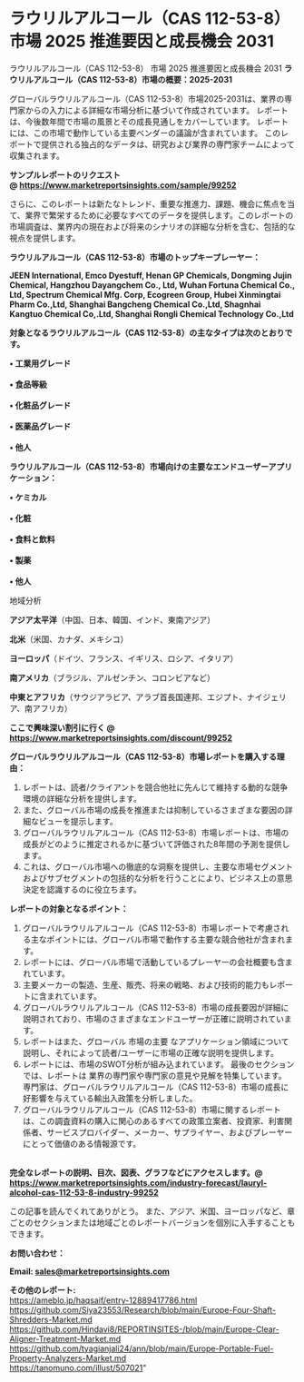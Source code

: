 # ラウリルアルコール（CAS 112-53-8） 市場 2025 推進要因と成長機会 2031
ラウリルアルコール（CAS 112-53-8） 市場 2025 推進要因と成長機会 2031
<strong><b>ラウリルアルコール（CAS 112-53-8）市場の概要：2025-2031</b></strong>

グローバルラウリルアルコール（CAS 112-53-8）市場2025-2031は、業界の専門家からの入力による詳細な市場分析に基づいて作成されています。 レポートは、今後数年間で市場の風景とその成長見通しをカバーしています。 レポートには、この市場で動作している主要ベンダーの議論が含まれています。 このレポートで提供される独占的なデータは、研究および業界の専門家チームによって収集されます。

<strong>サンプルレポートのリクエスト @ <a href=https://www.marketreportsinsights.com/sample/99252>https://www.marketreportsinsights.com/sample/99252</a></strong>

さらに、このレポートは新たなトレンド、重要な推進力、課題、機会に焦点を当て、業界で繁栄するために必要なすべてのデータを提供します。このレポートの市場調査は、業界内の現在および将来のシナリオの詳細な分析を含む、包括的な視点を提供します。

<strong>ラウリルアルコール（CAS 112-53-8）市場のトップキープレーヤー：</strong>

<strong>JEEN International, Emco Dyestuff, Henan GP Chemicals, Dongming Jujin Chemical, Hangzhou Dayangchem Co., Ltd, Wuhan Fortuna Chemical Co., Ltd, Spectrum Chemical Mfg. Corp, Ecogreen Group, Hubei Xinmingtai Pharm Co.,Ltd, Shanghai Bangcheng Chemical Co.,Ltd, Shagnhai Kangtuo Chemical Co,.Ltd, Shanghai Rongli Chemical Technology Co.,Ltd</strong>

<strong><b>対象となるラウリルアルコール（CAS 112-53-8）の主なタイプは次のとおりです。</b></strong>

<strong>• 工業用グレード<br><br>• 食品等級<br><br>• 化粧品グレード<br><br>• 医薬品グレード<br><br>• 他人</strong>

<strong><b>ラウリルアルコール（CAS 112-53-8）市場向けの主要なエンドユーザーアプリケーション：</b></strong>

<strong>• ケミカル<br><br>• 化粧<br><br>• 食料と飲料<br><br>• 製薬<br><br>• 他人</strong>

 地域分析

<strong><b>アジア太平洋</b></strong>（中国、日本、韓国、インド、東南アジア）

<strong><b>北米</b></strong>（米国、カナダ、メキシコ）

<strong><b>ヨーロッパ</b></strong>（ドイツ、フランス、イギリス、ロシア、イタリア）

<strong><b>南アメリカ</b></strong>（ブラジル、アルゼンチン、コロンビアなど）

<strong><b>中東とアフリカ</b></strong>（サウジアラビア、アラブ首長国連邦、エジプト、ナイジェリア、南アフリカ）

<strong>ここで興味深い割引に行く @ <a href=https://www.marketreportsinsights.com/discount/99252>https://www.marketreportsinsights.com/discount/99252</a></strong>

<strong><b>グローバルラウリルアルコール（CAS 112-53-8）市場レポートを購入する理由：</b></strong>
<ol>
  <li>レポートは、読者/クライアントを競合他社に先んじて維持する動的な競争環境の詳細な分析を提供します。</li>
  <li>また、グローバル市場の成長を推進または抑制しているさまざまな要因の詳細なビューを提示します。</li>
  <li>グローバルラウリルアルコール（CAS 112-53-8）市場レポートは、市場の成長がどのように推定されるかに基づいて評価された8年間の予測を提供します。</li>
  <li>これは、グローバル市場への徹底的な洞察を提供し、主要な市場セグメントおよびサブセグメントの包括的な分析を行うことにより、ビジネス上の意思決定を認識するのに役立ちます。</li>
</ol>
<strong><b>レポートの対象となるポイント：</b></strong>
<ol>
  <li>グローバルラウリルアルコール（CAS 112-53-8）市場レポートで考慮される主なポイントには、グローバル市場で動作する主要な競合他社が含まれます。</li>
  <li>レポートには、グローバル市場で活動しているプレーヤーの会社概要も含まれています。</li>
  <li>主要メーカーの製造、生産、販売、将来の戦略、および技術的能力もレポートに含まれています。</li>
  <li>グローバルラウリルアルコール（CAS 112-53-8）市場の成長要因が詳細に説明されており、市場のさまざまなエンドユーザーが正確に説明されています。</li>
  <li>レポートはまた、グローバル 市場の主要 なアプリケーション領域について説明し、それによって読者/ユーザーに市場の正確な説明を提供します。</li>
  <li>レポートには、市場のSWOT分析が組み込まれています。 最後のセクションでは、レポートは 業界の専門家や専門家の意見や見解を特集しています。 専門家は、グローバルラウリルアルコール（CAS 112-53-8）市場の成長に好影響を与えている輸出入政策を分析しました。</li>
  <li>グローバルラウリルアルコール（CAS 112-53-8）市場に関するレポートは、この調査資料の購入に関心のあるすべての政策立案者、投資家、利害関係者、サービスプロバイダー、メーカー、サプライヤー、およびプレーヤーにとって価値のある情報源です。</li>
</ol><br>
<strong>完全なレポートの説明、目次、図表、グラフなどにアクセスします。@ <a href=https://www.marketreportsinsights.com/industry-forecast/lauryl-alcohol-cas-112-53-8-industry-99252>https://www.marketreportsinsights.com/industry-forecast/lauryl-alcohol-cas-112-53-8-industry-99252</a></strong>

この記事を読んでくれてありがとう。 また、アジア、米国、ヨーロッパなど、章ごとのセクションまたは地域ごとのレポートバージョンを個別に入手することもできます。

<strong><b>お問い合わせ：</b></strong>

<strong>Email: </strong><a href=mailto:sales@marketreportsinsights.com><strong>sales@marketreportsinsights.com</strong></a>

<strong>その他のレポート:</strong>
<br>
<a href=https://ameblo.jp/haqsaif/entry-12889417786.html>https://ameblo.jp/haqsaif/entry-12889417786.html</a>
<br>
<a href=https://github.com/Siya23553/Research/blob/main/Europe-Four-Shaft-Shredders-Market.md>https://github.com/Siya23553/Research/blob/main/Europe-Four-Shaft-Shredders-Market.md</a>
<br>
<a href=https://github.com/Hindavi8/REPORTINSITES-/blob/main/Europe-Clear-Aligner-Treatment-Market.md>https://github.com/Hindavi8/REPORTINSITES-/blob/main/Europe-Clear-Aligner-Treatment-Market.md</a>
<br>
<a href=https://github.com/tyagianjali24/ann/blob/main/Europe-Portable-Fuel-Property-Analyzers-Market.md>https://github.com/tyagianjali24/ann/blob/main/Europe-Portable-Fuel-Property-Analyzers-Market.md</a>
<br>
<a href=https://tanomuno.com/illust/507021>https://tanomuno.com/illust/507021</a>"
